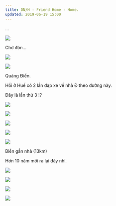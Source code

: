 ```yaml
---
title: DN/H - Friend Home - Home.
updated: 2019-06-19 15:00
---
```


...

![](/assets/DN/1.jpg)

Chờ đón...

![](/assets/DN/11.jpg)

![](/assets/DN/6_.jpg)

Quảng Điền.

Hồi ở Huế có 2 lần đạp xe về nhà Đ theo đường này.

Đây là lần thứ 3 !?

![](/assets/DN/2.jpg)

![](/assets/DN/3.jpg)

![](/assets/DN/4.jpg)

![](/assets/DN/5.jpg)

![](/assets/DN/6.jpg)

Biển gần nhà (13km)

Hơn 10 năm mới ra lại đây nhỉ.

![](/assets/DN/7.jpg)

![](/assets/DN/8.jpg)

![](/assets/DN/9.jpg)

![](/assets/DN/10.jpg)








